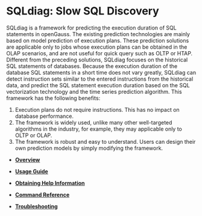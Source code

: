 # SQLdiag: Slow SQL Discovery<a name="EN-US_TOPIC_0289900849"></a>

SQLdiag is a framework for predicting the execution duration of SQL statements in openGauss. The existing prediction technologies are mainly based on model prediction of execution plans. These prediction solutions are applicable only to jobs whose execution plans can be obtained in the OLAP scenarios, and are not useful for quick query such as OLTP or HTAP. Different from the preceding solutions, SQLdiag focuses on the historical SQL statements of databases. Because the execution duration of the database SQL statements in a short time does not vary greatly, SQLdiag can detect instruction sets similar to the entered instructions from the historical data, and predict the SQL statement execution duration based on the SQL vectorization technology and the time series prediction algorithm. This framework has the following benefits:

1.  Execution plans do not require instructions. This has no impact on database performance.
2.  The framework is widely used, unlike many other well-targeted algorithms in the industry, for example, they may applicable only to OLTP or OLAP.
3.  The framework is robust and easy to understand. Users can design their own prediction models by simply modifying the framework.

-   **[Overview](overview-3.md)**  

-   **[Usage Guide](usage-guide-4.md)**  

-   **[Obtaining Help Information](obtaining-help-information-5.md)**  

-   **[Command Reference](command-reference-6.md)**  

-   **[Troubleshooting](troubleshooting-7.md)**  


